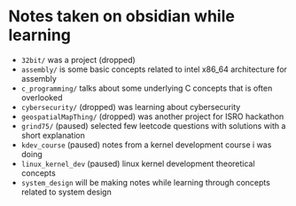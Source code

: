 # Notes taken on obsidian while learning

- `32bit/` was a project (dropped)
- `assembly/` is some basic concepts related to intel x86_64 architecture for assembly
- `c_programming/` talks about some underlying C concepts that is often overlooked
- `cybersecurity/` (dropped) was learning about cybersecurity
- `geospatialMapThing/` (dropped) was another project for ISRO hackathon
- `grind75/` (paused) selected few leetcode questions with solutions with a short explanation
- `kdev_course` (paused) notes from a kernel development course i was doing
- `linux_kernel_dev` (paused) linux kernel development theoretical concepts
- `system_design` will be making notes while learning through concepts related to system design
